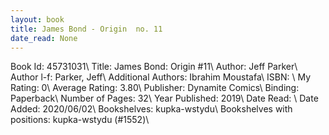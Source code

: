 ```yaml
---
layout: book
title: James Bond - Origin  no. 11
date_read: None
---
```


Book Id: 45731031\ 
Title: James Bond: Origin #11\ 
Author: Jeff Parker\ 
Author l-f: Parker, Jeff\ 
Additional Authors: Ibrahim Moustafa\ 
ISBN: \ 
My Rating: 0\ 
Average Rating: 3.80\ 
Publisher: Dynamite Comics\ 
Binding: Paperback\ 
Number of Pages: 32\ 
Year Published: 2019\ 
Date Read: \ 
Date Added: 2020/06/02\ 
Bookshelves: kupka-wstydu\ 
Bookshelves with positions: kupka-wstydu (#1552)\ 

